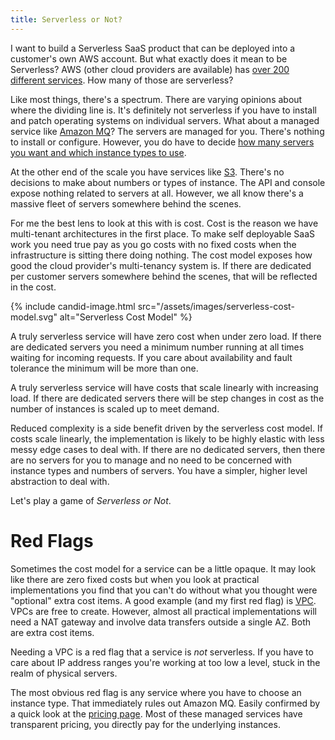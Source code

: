 ```yaml
---
title: Serverless or Not?
---
```


I want to build a Serverless SaaS product that can be deployed into a customer's own AWS account. But what exactly does it mean to be Serverless? AWS (other cloud providers are available) has [over 200 different services](https://aws.amazon.com/what-is-aws/). How many of those are serverless?

Like most things, there's a spectrum. There are varying opinions about where the dividing line is. It's definitely not serverless if you have to install and patch operating systems on individual servers. What about a managed service like [Amazon MQ](https://aws.amazon.com/amazon-mq/)? The servers are managed for you. There's nothing to install or configure. However, you do have to decide [how many servers you want and which instance types to use](https://docs.aws.amazon.com/amazon-mq/latest/developer-guide/amazon-mq-creating-configuring-broker.html). 

At the other end of the scale you have services like [S3](https://aws.amazon.com/s3/). There's no decisions to make about numbers or types of instance. The API and console expose nothing related to servers at all. However, we all know there's a massive fleet of servers somewhere behind the scenes.

For me the best lens to look at this with is cost. Cost is the reason we have multi-tenant architectures in the first place. To make self deployable SaaS work you need true pay as you go costs with no fixed costs when the infrastructure is sitting there doing nothing. The cost model exposes how good the cloud provider's multi-tenancy system is. If there are dedicated per customer servers somewhere behind the scenes, that will be reflected in the cost.

{% include candid-image.html src="/assets/images/serverless-cost-model.svg" alt="Serverless Cost Model" %}

A truly serverless service will have zero cost when under zero load. If there are dedicated servers you need a minimum number running at all times waiting for incoming requests. If you care about availability and fault tolerance the minimum will be more than one. 

A truly serverless service will have costs that scale linearly with increasing load. If there are dedicated servers there will be step changes in cost as the number of instances is scaled up to meet demand.

Reduced complexity is a side benefit driven by the serverless cost model. If costs scale linearly, the implementation is likely to be highly elastic with less messy edge cases to deal with. If there are no dedicated servers, then there are no servers for you to manage and no need to be concerned with instance types and numbers of servers. You have a simpler, higher level abstraction to deal with.

Let's play a game of *Serverless or Not*.

# Red Flags

Sometimes the cost model for a service can be a little opaque. It may look like there are zero fixed costs but when you look at practical implementations you find that you can't do without what you thought were "optional" extra cost items. A good example (and my first red flag) is [VPC](https://docs.aws.amazon.com/vpc/latest/userguide/what-is-amazon-vpc.html). VPCs are free to create. However, almost all practical implementations will need a NAT gateway and involve data transfers outside a single AZ. Both are extra cost items.

Needing a VPC is a red flag that a service is *not* serverless. If you have to care about IP address ranges you're working at too low a level, stuck in the realm of physical servers.

The most obvious red flag is any service where you have to choose an instance type. That immediately rules out Amazon MQ. Easily confirmed by a quick look at the [pricing page](https://aws.amazon.com/amazon-mq/pricing/). Most of these managed services have transparent pricing, you directly pay for the underlying instances.